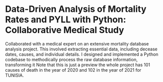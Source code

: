 # Data-Driven Analysis of Mortality Rates and PYLL with Python: Collaborative Medical Study
Collaborated with a medical expert on an extensive mortality database analysis project. This involved extracting essential data, including decease dates, causes, and individual details. I designed and implemented a Python codebase to methodically process the raw database information, transforming it
Note that this is just a preview the whole project has 101 causes of death in the year of 2020 and 102 in the year of 2021 for TUNISIA.
